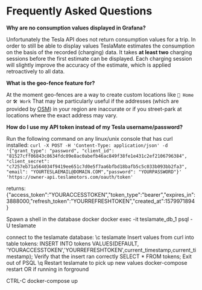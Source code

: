 # Frequently Asked Questions

**Why are no consumption values displayed in Grafana?**

Unfortunately the Tesla API does not return consumption values for a trip. In
order to still be able to display values TeslaMate estimates the consumption on
the basis of the recorded (charging) data. It takes **at least two** charging
sessions before the first estimate can be displayed. Each charging session will
slightly improve the accuracy of the estimate, which is applied retroactively
to all data.

**What is the geo-fence feature for?**

At the moment geo-fences are a way to create custom locations like `🏡 Home` or
`🛠️ Work` That may be particularly useful if the addresses (which are provided
by [OSM](https://www.openstreetmap.org)) in your region are inaccurate or if
you street-park at locations where the exact address may vary.

**How do I use my API token instead of my Tesla username/password?**

Run the following command on any linux/unix console that has curl installed:
`curl -X POST -H 'Content-Type: application/json' -d '{"grant_type": "password", "client_id": "81527cff06843c8634fdc09e8ac0abefb46ac849f38fe1e431c2ef2106796384", "client_secret": "c7257eb71a564034f9419ee651c7d0e5f7aa6bfbd18bafb5c5c033b093bb2fa3", "email": "YOURTESLAEMAIL@DOMAIN.COM","password": "YOURPASSWORD"}' 'https://owner-api.teslamotors.com/oauth/token'`

returns:
{"access_token":"YOURACCESSTOKEN","token_type":"bearer","expires_in":3888000,"refresh_token":"YOURREFRESHTOKEN","created_at":1579971894}

Spawn a shell in the database docker
docker exec -it teslamate_db_1 psql -U teslamate

connect to the teslamate database:
\c teslamate
Insert values from curl into table tokens:
INSERT INTO tokens VALUES(DEFAULT, 'YOURACCESSTOKEN','YOURREFRESHTOKEN',current_timestamp,current_timestamp);
Verify that the insert ran correctly
SELECT * FROM tokens;
Exit out of PSQL
\q
Restart teslamate to pick up new values
docker-compose restart
OR if running in forground

CTRL-C
docker-compose up

